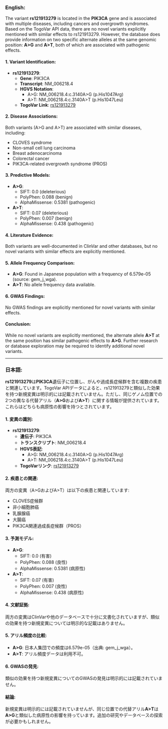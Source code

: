### English:
The variant **rs121913279** is located in the **PIK3CA** gene and is associated with multiple diseases, including cancers and overgrowth syndromes. Based on the TogoVar API data, there are no novel variants explicitly mentioned with similar effects to rs121913279. However, the database does provide information on two specific alternate alleles at the same genomic position: **A>G** and **A>T**, both of which are associated with pathogenic effects.

#### 1. Variant Identification:
- **rs121913279**:
  - **Gene**: PIK3CA
  - **Transcript**: NM_006218.4
  - **HGVS Notation**:
    - A>G: NM_006218.4:c.3140A>G (p.His1047Arg)
    - A>T: NM_006218.4:c.3140A>T (p.His1047Leu)
  - **TogoVar Link**: [rs121913279](https://togovar.org/variant/tgv15260121)

#### 2. Disease Associations:
Both variants (A>G and A>T) are associated with similar diseases, including:
- CLOVES syndrome
- Non-small cell lung carcinoma
- Breast adenocarcinoma
- Colorectal cancer
- PIK3CA-related overgrowth syndrome (PROS)

#### 3. Predictive Models:
- **A>G**:
  - SIFT: 0.0 (deleterious)
  - PolyPhen: 0.088 (benign)
  - AlphaMissense: 0.5381 (pathogenic)
- **A>T**:
  - SIFT: 0.07 (deleterious)
  - PolyPhen: 0.007 (benign)
  - AlphaMissense: 0.438 (pathogenic)

#### 4. Literature Evidence:
Both variants are well-documented in ClinVar and other databases, but no novel variants with similar effects are explicitly mentioned.

#### 5. Allele Frequency Comparison:
- **A>G**: Found in Japanese population with a frequency of 6.579e-05 (source: gem_j_wga).
- **A>T**: No allele frequency data available.

#### 6. GWAS Findings:
No GWAS findings are explicitly mentioned for novel variants with similar effects.

#### Conclusion:
While no novel variants are explicitly mentioned, the alternate allele **A>T** at the same position has similar pathogenic effects to **A>G**. Further research or database exploration may be required to identify additional novel variants.

---

### 日本語:
**rs121913279**は**PIK3CA**遺伝子に位置し、がんや過成長症候群を含む複数の疾患と関連しています。TogoVar APIデータによると、rs121913279と類似した効果を持つ新規変異は明示的には記載されていません。ただし、同じゲノム位置での2つの異なる代替アリル（**A>G**および**A>T**）に関する情報が提供されています。これらはどちらも病原性の影響を持つとされています。

#### 1. 変異の識別:
- **rs121913279**:
  - **遺伝子**: PIK3CA
  - **トランスクリプト**: NM_006218.4
  - **HGVS表記**:
    - A>G: NM_006218.4:c.3140A>G (p.His1047Arg)
    - A>T: NM_006218.4:c.3140A>T (p.His1047Leu)
  - **TogoVarリンク**: [rs121913279](https://togovar.org/variant/tgv15260121)

#### 2. 疾患との関連:
両方の変異（A>GおよびA>T）は以下の疾患と関連しています:
- CLOVES症候群
- 非小細胞肺癌
- 乳腺腺癌
- 大腸癌
- PIK3CA関連過成長症候群（PROS）

#### 3. 予測モデル:
- **A>G**:
  - SIFT: 0.0 (有害)
  - PolyPhen: 0.088 (良性)
  - AlphaMissense: 0.5381 (病原性)
- **A>T**:
  - SIFT: 0.07 (有害)
  - PolyPhen: 0.007 (良性)
  - AlphaMissense: 0.438 (病原性)

#### 4. 文献証拠:
両方の変異はClinVarや他のデータベースで十分に文書化されていますが、類似の効果を持つ新規変異については明示的な記載はありません。

#### 5. アリル頻度の比較:
- **A>G**: 日本人集団での頻度は6.579e-05（出典: gem_j_wga）。
- **A>T**: アリル頻度データは利用不可。

#### 6. GWASの発見:
類似の効果を持つ新規変異についてのGWASの発見は明示的には記載されていません。

#### 結論:
新規変異は明示的には記載されていませんが、同じ位置での代替アリル**A>T**は**A>G**と類似した病原性の影響を持っています。追加の研究やデータベースの探索が必要かもしれません。